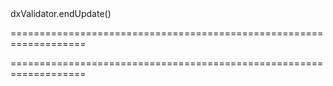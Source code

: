 <!--id-->dxValidator.endUpdate()<!--/id-->
===================================================================
<!--hidden--><!--/hidden-->
===================================================================


